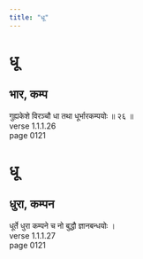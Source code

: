 ```yaml
---
title: "धू"
---
```


# धू
## भार, कम्प
गुह्यकेशे विरञ्चौ धा तथा धूर्भारकम्पयोः ॥ २६ ॥<BR>verse 1.1.1.26<BR>page 0121

# धू
## धुरा, कम्पन
धूर्ते धुरा कम्पने च नो बुद्धौ ज्ञानबन्धयोः ।<BR>verse 1.1.1.27<BR>page 0121

